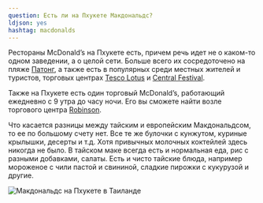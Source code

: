 ```yaml
---
question: Есть ли на Пхукете Макдональдс?
ldjson: yes
hashtag: macdonalds
---
```


Рестораны McDonald’s на Пхукете есть, причем речь идет не о каком-то одном заведении, а о целой сети. Больше всего их сосредоточено на пляже [Патонг](https://goo.gl/maps/W8x73UsKqzmHB2cU7), а также есть в популярных среди местных жителей и туристов, торговых центрах [Tesco Lotus](https://goo.gl/maps/757zDWppvUrgtL9K6) и [Central Festival](https://goo.gl/maps/hxnakidsDuVnRVqN9). 

Также на Пхукете есть один торговый McDonald’s, работающий ежедневно с 9 утра до часу ночи. Его вы сможете найти возле торгового центра [Robinson](https://goo.gl/maps/nPMAnPmB4FsPwxgi7).

Что касается разницы между тайским и европейским Макдональдсом, то ее по большому счету нет. Все те же булочки с кунжутом, куриные крылышки, десерты и т.д. Хотя привычных молочных коктейлей здесь никогда не было. В тайском маке всегда есть и нормальная еда, рис с разными добавками, салаты. Есть и чисто тайские блюда, например мороженое с чили пастой и свининой, сладкие пирожки с кукурузой и другие.

![Макдональдс на Пхукете в Таиланде](https://phuketfaq.ru/assets/images/mac.jpeg)
